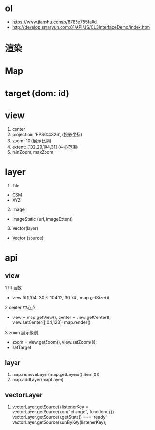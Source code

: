 # ol
- https://www.jianshu.com/p/6785e755fa0d
- http://develop.smaryun.com:81/API/JS/OL3InterfaceDemo/index.htm

# 渲染
# Map

# target  (dom: id)

# view
1. center
2. projection: 'EPSG:4326',  (投影坐标)
3. zoom: 10  (展示比例)
4. extent: [102,29,104,31]   (中心范围)
5. minZoom, maxZoom

# layer
1. Tile
- OSM
- XYZ

2. Image
- ImageStatic  (url, imageExtent)

3. Vector(layer)
- Vector  (source)


# api

## view
1 fit 函数
- view.fit([104, 30.6, 104.12, 30.74], map.getSize())

2 center 中心点
- view = map.getView(),   center = view.getCenter(),   view.setCenter([104,123])   map.render()

3 zoom 展示级别
- zoom = view.getZoom(),   view.setZoom(8);
- setTarget

## layer
1. map.removeLayer(map.getLayers().item[0])
2. map.addLayer(mapLayer)

## vectorLayer
1. vectorLayer.getSource()    listenerKey = vectorLayer.getSource().on("change", function(){})    vectorLayer.getSource().getState() === 'ready'   vectorLayer.getSource().unByKey(listenerKey); 

